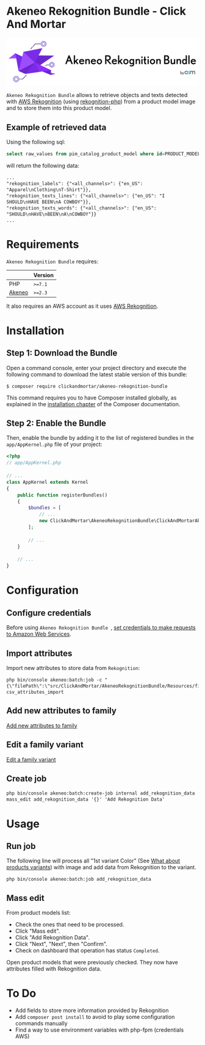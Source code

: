 # Akeneo Rekognition Bundle - Click And Mortar

![Akeneo Rekognition Bundle Logo](akeneo-rekognition-bundle-logo.png)

`Akeneo Rekognition Bundle` allows to retrieve objects and texts
detected with [AWS Rekognition](https://aws.amazon.com/rekognition/) 
(using [rekognition-php](https://github.com/ClickAndMortar/rekognition-php)) from a product model image and to store them into this product model.

## Example of retrieved data

Using the following sql:
```sql
select raw_values from pim_catalog_product_model where id=PRODUCT_MODEL_ID
```
will return the following data:
```
...
"rekognition_labels": {"<all_channels>": {"en_US": "Apparel\nClothing\nT-Shirt"}},
"rekognition_texts_lines": {"<all_channels>": {"en_US": "I SHOULD\nHAVE BEEN\nA COWBOY"}},
"rekognition_texts_words": {"<all_channels>": {"en_US": "SHOULD\nHAVE\nBEEN\nA\nCOWBOY"}}
...
```

# Requirements

`Akeneo Rekognition Bundle` requires:

|                                     | Version |
| ----------------------------------- | ------- |
| PHP                                 | `>=7.1` |
| [Akeneo](https://www.akeneo.com/)   | `>=2.3` |

It also requires an AWS account as it uses [AWS Rekognition](https://aws.amazon.com/rekognition/).

# Installation

## Step 1: Download the Bundle

Open a command console, enter your project directory and execute the
following command to download the latest stable version of this bundle:

```console
$ composer require clickandmortar/akeneo-rekognition-bundle
```

This command requires you to have Composer installed globally, as explained
in the [installation chapter](https://getcomposer.org/doc/00-intro.md)
of the Composer documentation.

## Step 2: Enable the Bundle

Then, enable the bundle by adding it to the list of registered bundles
in the `app/AppKernel.php` file of your project:

```php
<?php
// app/AppKernel.php

// ...
class AppKernel extends Kernel
{
    public function registerBundles()
    {
        $bundles = [
            // ...
            new ClickAndMortar\AkeneoRekognitionBundle\ClickAndMortarAkeneoRekognitionBundle(),
        ];

        // ...
    }

    // ...
}
```

# Configuration

## Configure credentials

Before using `Akeneo Rekognition Bundle `, 
[set credentials to make requests to Amazon Web Services](https://docs.aws.amazon.com/sdk-for-php/v3/developer-guide/guide_credentials.html).

## Import attributes

Import new attributes to store data from `Rekognition`:

```
php bin/console akeneo:batch:job -c "{\"filePath\":\"src/ClickAndMortar/AkeneoRekognitionBundle/Resources/fixtures/attributes.csv\"}" csv_attributes_import
```

## Add new attributes to family

[Add new attributes to family](https://help.akeneo.com/articles/manage-your-families.html#manage-attributes-in-a-family)

## Edit a family variant

[Edit a family variant](https://help.akeneo.com/articles/manage-your-families.html#edit-a-family-variant)

## Create job
```
php bin/console akeneo:batch:create-job internal add_rekognition_data mass_edit add_rekognition_data '{}' 'Add Rekognition Data'
```

# Usage

## Run job

The following line will process all "1st variant Color" (See
[What about products variants](https://help.akeneo.com/articles/what-about-products-variants.html))
with image and add data from Rekognition to the variant.

```
php bin/console akeneo:batch:job add_rekognition_data
```

## Mass edit

From product models list:
- Check the ones that need to be processed.
- Click "Mass edit".
- Click "Add Rekognition Data".
- Click "Next", "Next", then "Confirm".
- Check on dashboard that operation has status `Completed`.

Open product models that were previously checked.
They now have attributes filled with Rekognition data.

# To Do

- Add fields to store more information provided by Rekognition
- Add `composer post install` to avoid to play some configuration commands
manually
- Find a way to use environment variables with php-fpm (credentials AWS) 
